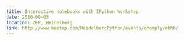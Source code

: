```yaml
---
title: Interactive notebooks with IPython Workshop
date: 2016-09-05
location: ZEP, Heidelberg
link: http://www.meetup.com/HeidelbergPython/events/qhqmplyvmbhb/
---
```

